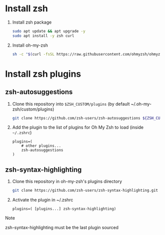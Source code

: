 # Install zsh

1. Install zsh package

   ```bash
   sudo apt update && apt upgrade -y
   sudo apt install -y zsh curl
   ```

1. Install oh-my-zsh

   ```bash
   sh -c "$(curl -fsSL https://raw.githubusercontent.com/ohmyzsh/ohmyzsh/master/tools/install.sh)"
   ```

# Install zsh plugins

## zsh-autosuggestions

1. Clone this repository into `$ZSH_CUSTOM/plugins` (by default ~/.oh-my-zsh/custom/plugins)

   ```bash
   git clone https://github.com/zsh-users/zsh-autosuggestions ${ZSH_CUSTOM:-~/.oh-my-zsh/custom}/plugins/zsh-autosuggestions
   ```

1. Add the plugin to the list of plugins for Oh My Zsh to load (inside `~/.zshrc`)

   ```
   plugins=(
       # other plugins...
       zsh-autosuggestions
   )
   ```

## zsh-syntax-highlighting

1. Clone this repository in oh-my-zsh's plugins directory

   ```bash
   git clone https://github.com/zsh-users/zsh-syntax-highlighting.git ${ZSH_CUSTOM:-~/.oh-my-zsh/custom}/plugins/zsh-syntax-highlighting
   ```

1. Activate the plugin in ~/.zshrc

   ```
   plugins=( [plugins...] zsh-syntax-highlighting)
   ```

> [!NOTE]
> zsh-syntax-highlighting must be the last plugin sourced
